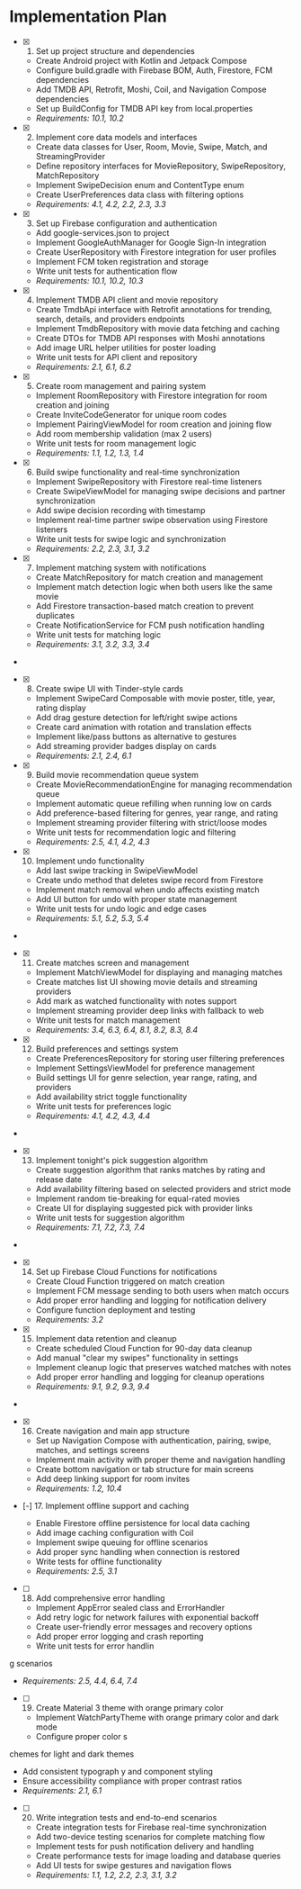 # Implementation Plan

- [x] 1. Set up project structure and dependencies
  - Create Android project with Kotlin and Jetpack Compose
  - Configure build.gradle with Firebase BOM, Auth, Firestore, FCM dependencies
  - Add TMDB API, Retrofit, Moshi, Coil, and Navigation Compose dependencies
  - Set up BuildConfig for TMDB API key from local.properties
  - _Requirements: 10.1, 10.2_

- [x] 2. Implement core data models and interfaces
  - Create data classes for User, Room, Movie, Swipe, Match, and StreamingProvider
  - Define repository interfaces for MovieRepository, SwipeRepository, MatchRepository
  - Implement SwipeDecision enum and ContentType enum
  - Create UserPreferences data class with filtering options
  - _Requirements: 4.1, 4.2, 2.2, 2.3, 3.3_

- [x] 3. Set up Firebase configuration and authentication
  - Add google-services.json to project
  - Implement GoogleAuthManager for Google Sign-In integration
  - Create UserRepository with Firestore integration for user profiles
  - Implement FCM token registration and storage
  - Write unit tests for authentication flow
  - _Requirements: 10.1, 10.2, 10.3_

- [x] 4. Implement TMDB API client and movie repository
  - Create TmdbApi interface with Retrofit annotations for trending, search, details, and providers endpoints
  - Implement TmdbRepository with movie data fetching and caching
  - Create DTOs for TMDB API responses with Moshi annotations
  - Add image URL helper utilities for poster loading
  - Write unit tests for API client and repository
  - _Requirements: 2.1, 6.1, 6.2_

- [x] 5. Create room management and pairing system
  - Implement RoomRepository with Firestore integration for room creation and joining
  - Create InviteCodeGenerator for unique room codes
  - Implement PairingViewModel for room creation and joining flow
  - Add room membership validation (max 2 users)
  - Write unit tests for room management logic
  - _Requirements: 1.1, 1.2, 1.3, 1.4_

- [x] 6. Build swipe functionality and real-time synchronization
  - Implement SwipeRepository with Firestore real-time listeners
  - Create SwipeViewModel for managing swipe decisions and partner synchronization
  - Add swipe decision recording with timestamp
  - Implement real-time partner swipe observation using Firestore listeners
  - Write unit tests for swipe logic and synchronization
  - _Requirements: 2.2, 2.3, 3.1, 3.2_

- [x] 7. Implement matching system with notifications
  - Create MatchRepository for match creation and management
  - Implement match detection logic when both users like the same movie
  - Add Firestore transaction-based match creation to prevent duplicates
  - Create NotificationService for FCM push notification handling
  - Write unit tests for matching logic
  - _Requirements: 3.1, 3.2, 3.3, 3.4_
-

- [x] 8. Create swipe UI with Tinder-style cards
  - Implement SwipeCard Composable with movie poster, title, year, rating display
  - Add drag gesture detection for left/right swipe actions
  - Create card animation with rotation and translation effects
  - Implement like/pass buttons as alternative to gestures
  - Add streaming provider badges display on cards
  - _Requirements: 2.1, 2.4, 6.1_

- [x] 9. Build movie recommendation queue system
  - Create MovieRecommendationEngine for managing recommendation queue
  - Implement automatic queue refilling when running low on cards
  - Add preference-based filtering for genres, year range, and rating
  - Implement streaming provider filtering with strict/loose modes
  - Write unit tests for recommendation logic and filtering
  - _Requirements: 2.5, 4.1, 4.2, 4.3_

- [x] 10. Implement undo functionality
  - Add last swipe tracking in SwipeViewModel
  - Create undo method that deletes swipe record from Firestore
  - Implement match removal when undo affects existing match
  - Add UI button for undo with proper state management
  - Write unit tests for undo logic and edge cases
  - _Requirements: 5.1, 5.2, 5.3, 5.4_
-

- [x] 11. Create matches screen and management
  - Implement MatchViewModel for displaying and managing matches
  - Create matches list UI showing movie details and streaming providers
  - Add mark as watched functionality with notes support
  - Implement streaming provider deep links with fallback to web
  - Write unit tests for match management
  - _Requirements: 3.4, 6.3, 6.4, 8.1, 8.2, 8.3, 8.4_


- [x] 12. Build preferences and settings system
  - Create PreferencesRepository for storing user filtering preferences
  - Implement SettingsViewModel for preference management
  - Build settings UI for genre selection, year range, rating, and providers
  - Add availability strict toggle functionality
  - Write unit tests for preferences logic
  - _Requirements: 4.1, 4.2, 4.3, 4.4_
-

- [x] 13. Implement tonight's pick suggestion algorithm


  - Create suggestion algorithm that ranks matches by rating and release date
  - Add availability filtering based on selected providers and strict mode
  - Implement random tie-breaking for equal-rated movies
  - Create UI for displaying suggested pick with provider links
  - Write unit tests for suggestion algorithm
  - _Requirements: 7.1, 7.2, 7.3, 7.4_
-

- [x] 14. Set up Firebase Cloud Functions for notifications
  - Create Cloud Function triggered on match creation
  - Implement FCM message sending to both users when match occurs
  - Add proper error handling and logging for notification delivery
  - Configure function deployment and testing
  - _Requirements: 3.2_

- [x] 15. Implement data retention and cleanup





  - Create scheduled Cloud Function for 90-day data cleanup
  - Add manual "clear my swipes" functionality in settings
  - Implement cleanup logic that preserves watched matches with notes
  - Add proper error handling and logging for cleanup operations
  - _Requirements: 9.1, 9.2, 9.3, 9.4_
-

- [x] 16. Create navigation and main app structure



  - Set up Navigation Compose with authentication, pairing, swipe, matches, and settings screens
  - Implement main activity with proper theme and navigation handling
  - Create bottom navigation or tab structure for main screens
  - Add deep linking support for room invites
  - _Requirements: 1.2, 10.4_

- [-] 17. Implement offline support and caching



  - Enable Firestore offline persistence for local data caching
  - Add image caching configuration with Coil
  - Implement swipe queuing for offline scenarios
  - Add proper sync handling when connection is restored
  - Write tests for offline functionality
  - _Requirements: 2.5, 3.1_

- [ ] 18. Add comprehensive error handling




  - Implement AppError sealed class and ErrorHandler
  - Add retry logic for network failures with exponential backoff
  - Create user-friendly error messages and recovery options
  - Add proper error logging and crash reporting
  - Write unit tests for error handlin

g scenarios
  - _Requirements: 2.5, 4.4, 6.4, 7.4_

- [ ] 19. Create Material 3 theme with orange primary color

  - Implement WatchPartyTheme with orange primary color and dark mode
  - Configure proper color s

chemes for light and dark themes
  - Add consistent typograph
y and component styling
  - Ensure accessibility compliance with proper contrast ratios
  - _Requirements: 2.1, 6.1_

- [ ] 20. Write integration tests and end-to-end scenarios

  - Create integration tests for Firebase real-time synchronization
  - Add two-device testing scenarios for complete matching flow
  - Implement tests for push notification delivery and handling
  - Create performance tests for image loading and database queries
  - Add UI tests for swipe gestures and navigation flows
  - _Requirements: 1.1, 1.2, 2.2, 2.3, 3.1, 3.2_